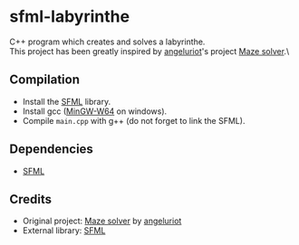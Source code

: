 # sfml-labyrinthe
C++ program which creates and solves a labyrinthe.\
This project has been greatly inspired by [angeluriot](https://github.com/angeluriot)'s project [Maze solver](https://github.com/angeluriot/Maze_solver).\

## Compilation
 * Install the [SFML](https://www.sfml-dev.org/download/sfml/2.5.1/) library.
 * Install gcc ([MinGW-W64](https://sourceforge.net/projects/mingw-w64/files/Toolchains%20targetting%20Win32/Personal%20Builds/mingw-builds/installer/mingw-w64-install.exe) on windows).
 * Compile `main.cpp` with g++ (do not forget to link the SFML).

## Dependencies
 * [SFML](https://www.sfml-dev.org/index.php)

## Credits
 * Original project: [Maze solver](https://github.com/angeluriot/Maze_solver) by [angeluriot](https://github.com/angeluriot)
 * External library: [SFML](https://www.sfml-dev.org/index.php)